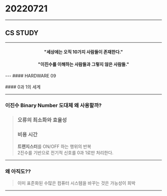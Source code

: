 # 20220721
___
## CS STUDY

___

<h4 align=center>"세상에는 오직 10가지 사람들이 존재한다."</h4>
<h4 align=center>"이진수를 이해하는 사람들과 그렇지 않은 사람들."</h4>
---
#### HARDWARE 09<br></br>
#### 0과 1의 세계

---
### 이진수 Binary Number  도대체 왜 사용할까?
> ### **오류의 최소화와 효율성**
>   ### **비용** **시간**
> **트랜지스터**를 ON/OFF 하는 행위의 반복   
> 2진수를 기반으로 전기적 신호를 0과 1로만 처리한다.   
>    
> 
____


### 왜 아직도??   
>이미 표준화된 수많은 컴퓨터 시스템을 바꾸는 것은 가능성이 희박
----

